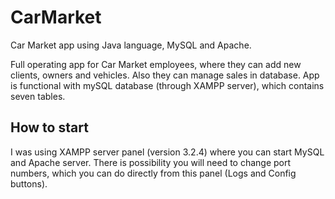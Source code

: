 # CarMarket
Car Market app using Java language, MySQL and Apache. 

Full operating app for Car Market employees, where they can add new clients, owners and vehicles. Also they can manage sales in database.
App is functional with mySQL database (through XAMPP server), which contains seven tables. 

## How to start
I was using XAMPP server panel (version 3.2.4) where you can start MySQL and Apache server. There is possibility you will need to change port numbers, which you can do directly from this panel (Logs and Config buttons). 

